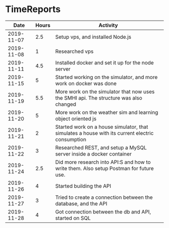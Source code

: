 # TimeReports
| Date  |      Hours    | Activity                                       |
| ----------- | ------- |------------------------------------------------
| 2019-11-07  | 2.5       | Setup vps, and installed Node.js                |
| 2019-11-08  | 1       | Researched vps                 |
| 2019-11-11  | 4.5       | Installed docker and set it up for the node server  |
| 2019-11-15  | 5       | Started working on the simulator, and more work on docker was done |
| 2019-11-19  | 5.5       | More work on the simulator that now uses the SMHI api. The structure was also changed |
| 2019-11-20  | 5       | More work on the weather sim and learning object oriented js |
| 2019-11-21  | 2       | Started work on a house simulator, that simulates a house with its current electric consumption |
| 2019-11-22  | 3       | Researched REST, and setup a MySQL server inside a docker container |
| 2019-11-24  | 2.5       | Did more research into API:S and how to write them. Also setup Postman for future use. |
| 2019-11-26  | 4       | Started building the API |
| 2019-11-27  | 3       | Tried to create a connection between the database, and the API |
| 2019-11-28  | 4       | Got connection between the db and API, started on SQL |
